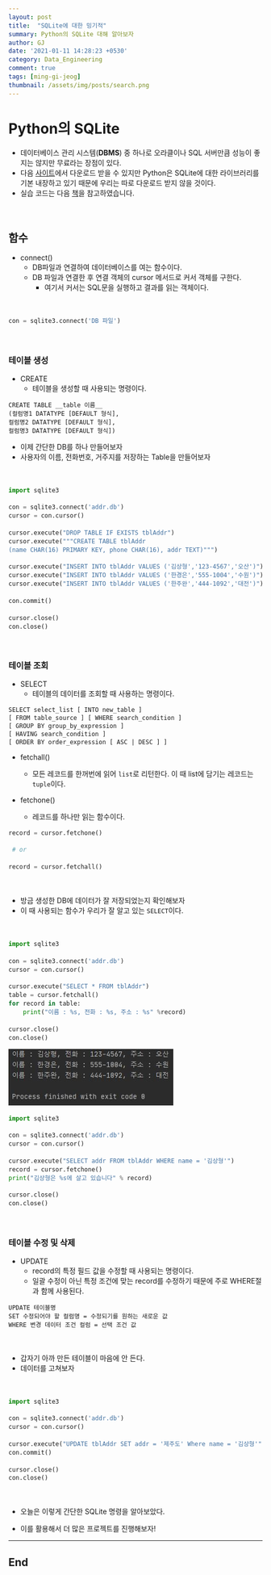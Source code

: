 ```yaml
---
layout: post
title:  "SQLite에 대한 밍기적"
summary: Python의 SQLite 대해 알아보자
author: GJ
date: '2021-01-11 14:28:23 +0530'
category: Data_Engineering
comment: true
tags: [ming-gi-jeog]
thumbnail: /assets/img/posts/search.png
---
```


# Python의 SQLite

* 데이터베이스 관리 시스템(**DBMS**) 중 하나로 오라클이나 SQL 서버만큼 성능이 좋지는 않지만 무료라는 장점이 있다.
* 다음 [사이트](https://www.sqlite.org)에서 다운로드 받을 수 있지만 Python은 SQLite에 대한 라이브러리를 기본 내장하고 있기 때문에 우리는 따로 다운로드 받지 않을 것이다.
* 실습 코드는 다음 [책](https://www.hanbit.co.kr/store/books/look.php?p_code=B9639374575)을 참고하였습니다.

　

## 함수

* connect() 
  * DB파일과 연결하여 데이터베이스를 여는 함수이다.
  * DB 파일과 연결한 후 연결 객체의 cursor 메서드로 커서 객체를 구한다.
    * 여기서 커서는 SQL문을 실행하고 결과를 읽는 객체이다.


　
　
```python
con = sqlite3.connect('DB 파일')
```

　


### 테이블 생성

* CREATE
  * 테이블을 생성할 때 사용되는 명령이다.

```
CREATE TABLE __table 이름__ 
(컬럼명1 DATATYPE [DEFAULT 형식],
컬럼명2 DATATYPE [DEFAULT 형식],
컬럼명3 DATATYPE [DEFAULT 형식])
```



* 이제 간단한 DB를 하나 만들어보자
* 사용자의 이름, 전화번호, 거주지를 저장하는 Table을 만들어보자

　

```python
import sqlite3

con = sqlite3.connect('addr.db')
cursor = con.cursor()

cursor.execute("DROP TABLE IF EXISTS tblAddr")
cursor.execute("""CREATE TABLE tblAddr
(name CHAR(16) PRIMARY KEY, phone CHAR(16), addr TEXT)""")

cursor.execute("INSERT INTO tblAddr VALUES ('김상형','123-4567','오산')")
cursor.execute("INSERT INTO tblAddr VALUES ('한경은','555-1004','수원')")
cursor.execute("INSERT INTO tblAddr VALUES ('한주완','444-1092','대전')")

con.commit()

cursor.close()
con.close()
```

　




### 테이블 조회

* SELECT
  * 테이블의 데이터를 조회할 때 사용하는 명령이다.

```
SELECT select_list [ INTO new_table ]  
[ FROM table_source ] [ WHERE search_condition ]  
[ GROUP BY group_by_expression ]  
[ HAVING search_condition ]  
[ ORDER BY order_expression [ ASC | DESC ] ] 
```

* fetchall()
  * 모든 레코드를 한꺼번에 읽어 `list`로 리턴한다. 이 때 list에 담기는 레코드는 `tuple`이다.

* fetchone()
  * 레코드를 하나만 읽는 함수이다.

``` python
record = cursor.fetchone()

 # or

record = cursor.fetchall()
```



　



* 방금 생성한 DB에 데이터가 잘 저장되었는지 확인해보자
* 이 때 사용되는 함수가 우리가 잘 알고 있는 `SELECT`이다.

　

```python
import sqlite3

con = sqlite3.connect('addr.db')
cursor = con.cursor()

cursor.execute("SELECT * FROM tblAddr")
table = cursor.fetchall()
for record in table:
    print("이름 : %s, 전화 : %s, 주소 : %s" %record)

cursor.close()
con.close()
```

<img src="./md-images/sql%20select.JPG">

```python
import sqlite3

con = sqlite3.connect('addr.db')
cursor = con.cursor()

cursor.execute("SELECT addr FROM tblAddr WHERE name = '김상형'")
record = cursor.fetchone()
print("김상형은 %s에 살고 있습니다" % record)

cursor.close()
con.close()
```

　

### 테이블 수정 및 삭제

* UPDATE
  * record의 특정 필드 값을 수정할 때 사용되는 명령이다.
  * 일괄 수정이 아닌 특정 조건에 맞는 record를 수정하기 때문에 주로 WHERE절과 함께 사용된다.

```
UPDATE 테이블명
SET 수정되어야 할 컬럼명 = 수정되기를 원하는 새로운 값
WHERE 변경 데이터 조건 컬럼 = 선택 조건 값
```

　

* 갑자기 아까 만든 테이블이 마음에 안 든다.
* 데이터를 고쳐보자

　

```python
import sqlite3

con = sqlite3.connect('addr.db')
cursor = con.cursor()

cursor.execute("UPDATE tblAddr SET addr = '제주도' Where name = '김상형'")
con.commit()

cursor.close()
con.close()
```

　

* 오늘은 이렇게 간단한 SQLite 명령을 알아보았다.

* 이를 활용해서 더 많은 프로젝트를 진행해보자!
　
---
## End
